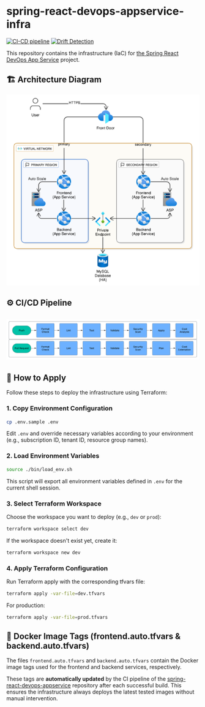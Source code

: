 # spring-react-devops-appservice-infra

[![CI-CD pipeline](https://github.com/HasanAshab/spring-react-devops-appservice-infra/actions/workflows/cicd.yaml/badge.svg)](https://github.com/HasanAshab/spring-react-devops-appservice-infra/actions/workflows/cicd.yaml)
[![Drift Detection](https://github.com/HasanAshab/spring-react-devops-appservice-infra/actions/workflows/drift.yaml/badge.svg)](https://github.com/HasanAshab/spring-react-devops-appservice-infra/actions/workflows/drift.yaml)

This repository contains the infrastructure (IaC) for [the Spring React DevOps App Service](https://github.com/HasanAshab/spring-react-devops-appservice) project.


## 🏗️ Architecture Diagram

![Architecture Diagram](static/images/architecture.png)


## ⚙️ CI/CD Pipeline

![Push Pipeline](static/images/cicd.png)
---


## 🚀 How to Apply

Follow these steps to deploy the infrastructure using Terraform:

### 1. Copy Environment Configuration

```bash
cp .env.sample .env
```

Edit `.env` and override necessary variables according to your environment (e.g., subscription ID, tenant ID, resource group names).

### 2. Load Environment Variables

```bash
source ./bin/load_env.sh
```

This script will export all environment variables defined in `.env` for the current shell session.

### 3. Select Terraform Workspace

Choose the workspace you want to deploy (e.g., `dev` or `prod`):

```bash
terraform workspace select dev
```

If the workspace doesn't exist yet, create it:

```bash
terraform workspace new dev
```

### 4. Apply Terraform Configuration

Run Terraform apply with the corresponding tfvars file:

```bash
terraform apply -var-file=dev.tfvars
```

For production:

```bash
terraform apply -var-file=prod.tfvars
```

## 🐳 Docker Image Tags (frontend.auto.tfvars & backend.auto.tfvars)

The files `frontend.auto.tfvars` and `backend.auto.tfvars` contain the Docker image tags used for the frontend and backend services, respectively.

These tags are **automatically updated** by the CI pipeline of the [spring-react-devops-appservice](https://github.com/HasanAshab/spring-react-devops-appservice) repository after each successful build. This ensures the infrastructure always deploys the latest tested images without manual intervention.
